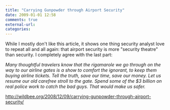 ```yaml
---
title: "Carrying Gunpowder through Airport Security"
date: 2009-01-01 12:58
comments: true
external-url:
categories:
---
```

While I mostly don't like this article, it shows one thing security analyst love to repeat all and all again: that airport security is more "security theatre" than security. I completely agree with the last part:  
  
_Many thoughtful travelers know that the rigamarole we go through on the way to our airline gates is a show to comfort the ignorant, to keep them buying airline tickets. Tell the truth, save our time, save our money. Let us resume our old carefree stroll to the gate. Spend some of the $3 billion on real police work to catch the bad guys. That would make us safer._

<http://wildbee.org/2008/12/09/carrying-gunpowder-through-airport-security/>
